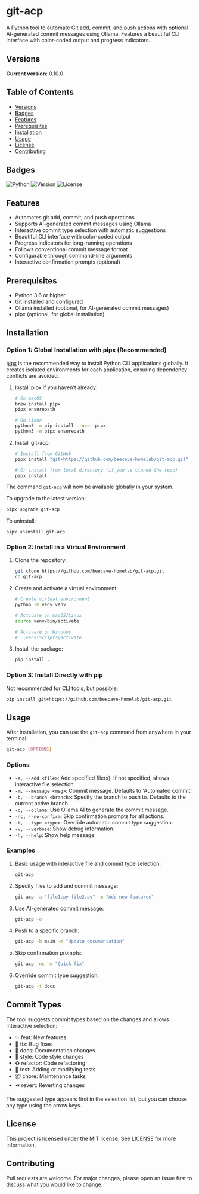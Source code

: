 # git-acp

A Python tool to automate Git add, commit, and push actions with optional AI-generated commit messages using Ollama. Features a beautiful CLI interface with color-coded output and progress indicators.

## Versions

**Current version**: 0.10.0

## Table of Contents

- [Versions](#versions)
- [Badges](#badges)
- [Features](#features)
- [Prerequisites](#prerequisites)
- [Installation](#installation)
- [Usage](#usage)
- [License](#license)
- [Contributing](#contributing)

## Badges

![Python](https://img.shields.io/badge/python-3.6%2B-blue)
![Version](https://img.shields.io/badge/version-0.10.0-brightgreen)
![License](https://img.shields.io/badge/license-MIT-green)

## Features

- Automates git add, commit, and push operations
- Supports AI-generated commit messages using Ollama
- Interactive commit type selection with automatic suggestions
- Beautiful CLI interface with color-coded output
- Progress indicators for long-running operations
- Follows conventional commit message format
- Configurable through command-line arguments
- Interactive confirmation prompts (optional)

## Prerequisites

- Python 3.6 or higher
- Git installed and configured
- Ollama installed (optional, for AI-generated commit messages)
- pipx (optional, for global installation)

## Installation

### Option 1: Global Installation with pipx (Recommended)

[pipx](https://pypa.github.io/pipx/) is the recommended way to install Python CLI applications globally. It creates isolated environments for each application, ensuring dependency conflicts are avoided.

1. Install pipx if you haven't already:

    ```bash
    # On macOS
    brew install pipx
    pipx ensurepath

    # On Linux
    python3 -m pip install --user pipx
    python3 -m pipx ensurepath
    ```

2. Install git-acp:

    ```bash
    # Install from GitHub
    pipx install "git+https://github.com/beecave-homelab/git-acp.git"

    # Or install from local directory (if you've cloned the repo)
    pipx install .
    ```

The command `git-acp` will now be available globally in your system.

To upgrade to the latest version:

```bash
pipx upgrade git-acp
```

To uninstall:

```bash
pipx uninstall git-acp
```

### Option 2: Install in a Virtual Environment

1. Clone the repository:

    ```bash
    git clone https://github.com/beecave-homelab/git-acp.git
    cd git-acp
    ```

2. Create and activate a virtual environment:

    ```bash
    # Create virtual environment
    python -m venv venv

    # Activate on macOS/Linux
    source venv/bin/activate

    # Activate on Windows
    # .\venv\Scripts\activate
    ```

3. Install the package:

    ```bash
    pip install .
    ```

### Option 3: Install Directly with pip

Not recommended for CLI tools, but possible:

```bash
pip install git+https://github.com/beecave-homelab/git-acp.git
```

## Usage

After installation, you can use the `git-acp` command from anywhere in your terminal:

```bash
git-acp [OPTIONS]
```

### Options

- `-a, --add <file>`: Add specified file(s). If not specified, shows interactive file selection.
- `-m, --message <msg>`: Commit message. Defaults to 'Automated commit'.
- `-b, --branch <branch>`: Specify the branch to push to. Defaults to the current active branch.
- `-o, --ollama`: Use Ollama AI to generate the commit message.
- `-nc, --no-confirm`: Skip confirmation prompts for all actions.
- `-t, --type <type>`: Override automatic commit type suggestion.
- `-v, --verbose`: Show debug information.
- `-h, --help`: Show help message.

### Examples

1. Basic usage with interactive file and commit type selection:

    ```bash
    git-acp
    ```

2. Specify files to add and commit message:

    ```bash
    git-acp -a "file1.py file2.py" -m "Add new features"
    ```

3. Use AI-generated commit message:

    ```bash
    git-acp -o
    ```

4. Push to a specific branch:

    ```bash
    git-acp -b main -m "Update documentation"
    ```

5. Skip confirmation prompts:

    ```bash
    git-acp -nc -m "Quick fix"
    ```

6. Override commit type suggestion:

    ```bash
    git-acp -t docs
    ```

## Commit Types

The tool suggests commit types based on the changes and allows interactive selection:

- ✨ feat: New features
- 🐛 fix: Bug fixes
- 📝 docs: Documentation changes
- 💎 style: Code style changes
- ♻️ refactor: Code refactoring
- 🧪 test: Adding or modifying tests
- 📦 chore: Maintenance tasks
- ⏪ revert: Reverting changes

The suggested type appears first in the selection list, but you can choose any type using the arrow keys.

## License

This project is licensed under the MIT license. See [LICENSE](LICENSE) for more information.

## Contributing

Pull requests are welcome. For major changes, please open an issue first to discuss what you would like to change.
